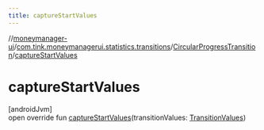 ```yaml
---
title: captureStartValues
---
```

//[moneymanager-ui](../../../index.html)/[com.tink.moneymanagerui.statistics.transitions](../index.html)/[CircularProgressTransition](index.html)/[captureStartValues](capture-start-values.html)



# captureStartValues



[androidJvm]\
open override fun [captureStartValues](capture-start-values.html)(transitionValues: [TransitionValues](https://developer.android.com/reference/kotlin/android/transition/TransitionValues.html))




